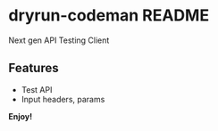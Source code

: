 # dryrun-codeman README
Next gen API Testing Client

## Features
- Test API
- Input headers, params

**Enjoy!**
